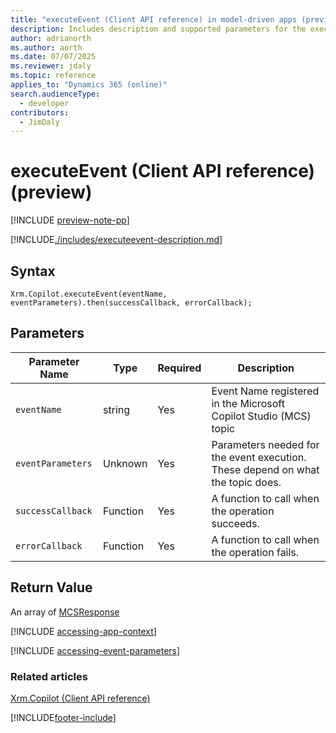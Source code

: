 ```yaml
---
title: "executeEvent (Client API reference) in model-driven apps (preview)"
description: Includes description and supported parameters for the executeEvent method.
author: adrianorth
ms.author: aorth
ms.date: 07/07/2025
ms.reviewer: jdaly
ms.topic: reference
applies_to: "Dynamics 365 (online)"
search.audienceType:
  - developer
contributors:
  - JimDaly
---
```


# executeEvent (Client API reference)  (preview)

[!INCLUDE [preview-note-pp](~/../shared-content/shared/preview-includes/preview-note-pp.md)]

[!INCLUDE[./includes/executeevent-description.md](./includes/executeevent-description.md)]

## Syntax

`Xrm.Copilot.executeEvent(eventName, eventParameters).then(successCallback, errorCallback); `

## Parameters

| Parameter Name| Type| Required | Description|
| --- | --- | --- | --- |
| `eventName` | string | Yes | Event Name registered in the Microsoft Copilot Studio (MCS) topic  |
| `eventParameters` | Unknown  | Yes | Parameters needed for the event execution. These depend on what the topic does.|
| `successCallback` | Function | Yes | A function to call when the operation succeeds.|
| `errorCallback`   | Function | Yes | A function to call when the operation fails.|

## Return Value

An array of [MCSResponse](mcsresponse.md)

[!INCLUDE [accessing-app-context](../../includes/accessing-app-context.md)]

[!INCLUDE [accessing-event-parameters](../../includes/accessing-event-parameters.md)]


### Related articles

[Xrm.Copilot (Client API reference)](../xrm-copilot.md)

[!INCLUDE[footer-include](../../../../../includes/footer-banner.md)]
